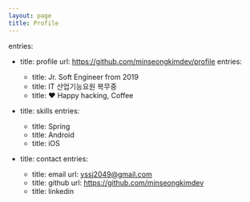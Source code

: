 ```yaml
---
layout: page
title: Profile
---
```


entries:
  - title: profile
    url: https://github.com/minseongkimdev/profile
    entries:
       - title: Jr. Soft Engineer from 2019
       - title: IT 산업기능요원 복무중
       - title: ❤️ Happy hacking, Coffee
      
   - title: skills
     entries:
       - title: Spring
       - title: Android
       - title: iOS
                
   - title: contact
     entries:
       - title: email
         url: yssj2049@gmail.com
       - title: github
         url: https://github.com/minseongkimdev
       - title: linkedin
